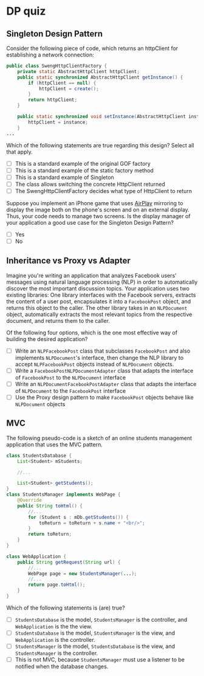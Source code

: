# DP quiz

## Singleton Design Pattern

Consider the following piece of code, which returns an httpClient for establishing a network connection:

```java
public class SwengHttpClientFactory {
    private static AbstractHttpClient httpClient;
    public static synchronized AbstractHttpClient getInstance() {
        if (httpClient == null) {
            httpClient = create();
        }
        return httpClient;
    }

    public static synchronized void setInstance(AbstractHttpClient instance) {
        httpClient = instance;
    }
...
```

Which of the following statements are true regarding this design? Select all that apply.

- [ ] This is a standard example of the original GOF factory
- [ ] This is a standard example of the static factory method
- [ ] This is a standard example of Singleton
- [ ] The class allows switching the concrete HttpClient returned
- [ ] The SwengHttpClientFactory decides what type of HttpClient to return

Suppose you implement an iPhone game that uses [AirPlay](http://en.wikipedia.org/wiki/AirPlay) mirroring to display the image both on the phone's screen and on an external display. Thus, your code needs to manage two screens. Is the display manager of your application a good use case for the Singleton Design Pattern?

- [ ] Yes
- [ ] No

## Inheritance vs Proxy vs Adapter

Imagine you're writing an application that analyzes Facebook users' messages using natural language processing (NLP) in order to automatically discover the most important discussion topics. Your application uses two existing libraries: One library interfaces with the Facebook servers, extracts the content of a user post, encapsulates it into a `FacebookPost` object, and returns this object to the caller. The other library takes in an `NLPDocument` object, automatically extracts the most relevant topics from the respective document, and returns them to the caller.

Of the following four options, which is the one most effective way of building the desired application?

- [ ] Write an `NLPFacebookPost` class that subclasses `FacebookPost` and also implements `NLPDocument`'s interface, then change the NLP library to accept `NLPFacebookPost` objects instead of `NLPDocument` objects.
- [ ] Write a `FacebookPostNLPDocumentAdapter` class that adapts the interface of `FacebookPost` to the `NLPDocument` interface
- [ ] Write an `NLPDocumentFacebookPostAdapter` class that adapts the interface of `NLPDocument` to the `FacebookPost` interface
- [ ] Use the Proxy design pattern to make `FacebookPost` objects behave like `NLPDocument` objects

## MVC

The following pseudo-code is a sketch of an online students management application that uses the MVC pattern.

```java
class StudentsDatabase {
    List<Student> mStudents;

    //...

    List<Student> getStudents();
}
class StudentsManager implements WebPage {
    @Override
    public String toHtml() {
        //...
        for (Student s : mDb.getStudents()) {
            toReturn = toReturn + s.name + "<br/>";
        }
        return toReturn;
    }
}

class WebApplication {
    public String getRequest(String url) {
        //...
        WebPage page = new StudentsManager(...);
        //...
        return page.toHtml();
    }
}
```

Which of the following statements is (are) true?

- [ ] `StudentsDatabase` is the model, `StudentsManager` is the controller, and `WebApplication` is the the view.
- [ ] `StudentsDatabase` is the model, `StudentsManager` is the view, and `WebApplication` is the controller.
- [ ] `StudentsManager` is the model, `StudentsDatabase` is the view, and `StudentsManager` is the controller.
- [ ] This is not MVC, because `StudentsManager` must use a listener to be notified when the database changes.

